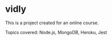 # vidly
This is a project created for an online course.

Topics covered: Node.js, MongoDB, Heroku, Jest
